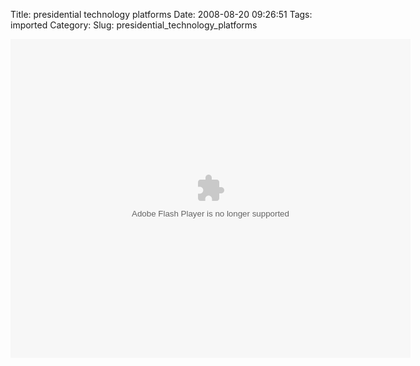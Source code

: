 Title: presidential technology platforms
Date: 2008-08-20 09:26:51
Tags: imported
Category: 
Slug: presidential_technology_platforms

<embed src="http://blip.tv/play/lG3I3SyBolM" type="application/x-shockwave-flash" width="640" height="510" allowscriptaccess="always" allowfullscreen="true"></embed> 
